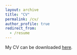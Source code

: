 ```yaml
---
layout: archive
title: "CV"
permalink: /cv/
author_profile: true
redirect_from:
  - /resume
---
```

My CV can be downloaded [here](http://shinghon.github.io/files/CV_Shing_Hon_27APR2021_Short.pdf).
